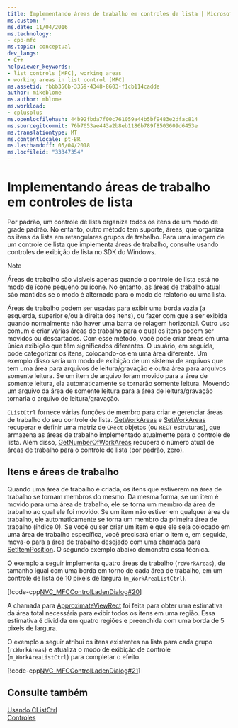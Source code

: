 ```yaml
---
title: Implementando áreas de trabalho em controles de lista | Microsoft Docs
ms.custom: ''
ms.date: 11/04/2016
ms.technology:
- cpp-mfc
ms.topic: conceptual
dev_langs:
- C++
helpviewer_keywords:
- list controls [MFC], working areas
- working areas in list control [MFC]
ms.assetid: fbbb356b-3359-4348-8603-f1cb114cadde
author: mikeblome
ms.author: mblome
ms.workload:
- cplusplus
ms.openlocfilehash: 44b92fbda7f00c761059a44b5bf9483e2dfac814
ms.sourcegitcommit: 76b7653ae443a2b8eb1186b789f8503609d6453e
ms.translationtype: MT
ms.contentlocale: pt-BR
ms.lasthandoff: 05/04/2018
ms.locfileid: "33347354"
---
```

# <a name="implementing-working-areas-in-list-controls"></a>Implementando áreas de trabalho em controles de lista
Por padrão, um controle de lista organiza todos os itens de um modo de grade padrão. No entanto, outro método tem suporte, áreas, que organiza os itens da lista em retangulares grupos de trabalho. Para uma imagem de um controle de lista que implementa áreas de trabalho, consulte usando controles de exibição de lista no SDK do Windows.  
  
> [!NOTE]
>  Áreas de trabalho são visíveis apenas quando o controle de lista está no modo de ícone pequeno ou ícone. No entanto, as áreas de trabalho atual são mantidas se o modo é alternado para o modo de relatório ou uma lista.  
  
 Áreas de trabalho podem ser usadas para exibir uma borda vazia (a esquerda, superior e/ou à direita dos itens), ou fazer com que a ser exibida quando normalmente não haver uma barra de rolagem horizontal. Outro uso comum é criar várias áreas de trabalho para o qual os itens podem ser movidos ou descartados. Com esse método, você pode criar áreas em uma única exibição que têm significados diferentes. O usuário, em seguida, pode categorizar os itens, colocando-os em uma área diferente. Um exemplo disso seria um modo de exibição de um sistema de arquivos que tem uma área para arquivos de leitura/gravação e outra área para arquivos somente leitura. Se um item de arquivo foram movido para a área de somente leitura, ela automaticamente se tornarão somente leitura. Movendo um arquivo da área de somente leitura para a área de leitura/gravação tornaria o arquivo de leitura/gravação.  
  
 `CListCtrl` fornece várias funções de membro para criar e gerenciar áreas de trabalho do seu controle de lista. [GetWorkAreas](../mfc/reference/clistctrl-class.md#getworkareas) e [SetWorkAreas](../mfc/reference/clistctrl-class.md#setworkareas) recuperar e definir uma matriz de `CRect` objetos (ou `RECT` estruturas), que armazena as áreas de trabalho implementado atualmente para o controle de lista. Além disso, [GetNumberOfWorkAreas](../mfc/reference/clistctrl-class.md#getnumberofworkareas) recupera o número atual de áreas de trabalho para o controle de lista (por padrão, zero).  
  
## <a name="items-and-working-areas"></a>Itens e áreas de trabalho  
 Quando uma área de trabalho é criada, os itens que estiverem na área de trabalho se tornam membros do mesmo. Da mesma forma, se um item é movido para uma área de trabalho, ele se torna um membro da área de trabalho ao qual ele foi movido. Se um item não estiver em qualquer área de trabalho, ele automaticamente se torna um membro da primeira área de trabalho (índice 0). Se você quiser criar um item e que ele seja colocado em uma área de trabalho específica, você precisará criar o item e, em seguida, mova-o para a área de trabalho desejado com uma chamada para [SetItemPosition](../mfc/reference/clistctrl-class.md#setitemposition). O segundo exemplo abaixo demonstra essa técnica.  
  
 O exemplo a seguir implementa quatro áreas de trabalho (`rcWorkAreas`), de tamanho igual com uma borda em torno de cada área de trabalho, em um controle de lista de 10 pixels de largura (`m_WorkAreaListCtrl`).  
  
 [!code-cpp[NVC_MFCControlLadenDialog#20](../mfc/codesnippet/cpp/implementing-working-areas-in-list-controls_1.cpp)]  
  
 A chamada para [ApproximateViewRect](../mfc/reference/clistctrl-class.md#approximateviewrect) foi feita para obter uma estimativa da área total necessária para exibir todos os itens em uma região. Essa estimativa é dividida em quatro regiões e preenchida com uma borda de 5 pixels de largura.  
  
 O exemplo a seguir atribui os itens existentes na lista para cada grupo (`rcWorkAreas`) e atualiza o modo de exibição de controle (`m_WorkAreaListCtrl`) para completar o efeito.  
  
 [!code-cpp[NVC_MFCControlLadenDialog#21](../mfc/codesnippet/cpp/implementing-working-areas-in-list-controls_2.cpp)]  
  
## <a name="see-also"></a>Consulte também  
 [Usando CListCtrl](../mfc/using-clistctrl.md)   
 [Controles](../mfc/controls-mfc.md)

